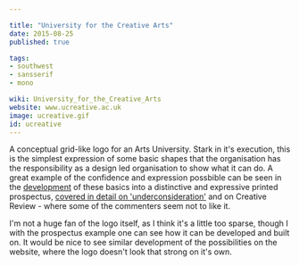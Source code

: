 ```yaml
---

title: "University for the Creative Arts"
date: 2015-08-25
published: true

tags:
- southwest
- sansserif
- mono

wiki: University_for_the_Creative_Arts
website: www.ucreative.ac.uk
image: ucreative.gif
id: ucreative
---
```


A conceptual grid-like logo for an Arts University. Stark in it's execution, this is the simplest expression of some basic shapes that the organisation has the responsibility as a design led organisation to show what it can do. A great example of the confidence and expression possbible can be seen in the [development](http://spin.co.uk/work/university-for-the-creative-arts
) of these basics into a distinctive and expressive printed prospectus, [covered in detail on 'underconsideration'](http://www.underconsideration.com/brandnew/archives/new_logo_and_identity_for_uca_by_spin.php#.VYbclhNViko) and on Creative Review - where some of the commenters seem not to like it.

I'm not a huge fan of the logo itself, as I think it's a little too sparse, though I with the prospectus example one can see how it can be developed and built on. It would be nice to see similar development of the possibilities on the website, where the logo doesn't look that strong on it's own.
